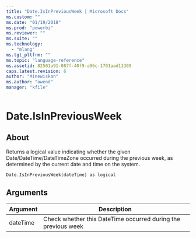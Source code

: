 ```yaml
---
title: "Date.IsInPreviousWeek | Microsoft Docs"
ms.custom: ""
ms.date: "01/19/2018"
ms.prod: "powerbi"
ms.reviewer: ""
ms.suite: ""
ms.technology: 
  - "mlang"
ms.tgt_pltfrm: ""
ms.topic: "language-reference"
ms.assetid: 82501a91-087f-40f9-a06c-1701aad11309
caps.latest.revision: 6
author: "Minewiskan"
ms.author: "owend"
manager: "kfile"
---
```

# Date.IsInPreviousWeek

  
## About  
Returns a logical value indicating whether the given Date/DateTime/DateTimeZone occurred during the previous week, as determined by the current date and time on the system.  
  
```  
Date.IsInPreviousWeek(dateTime) as logical  
```  
  
## Arguments  
  
|Argument|Description|  
|------------|---------------|  
|dateTime|Check whether this DateTime occurred during the previous week|  
  
